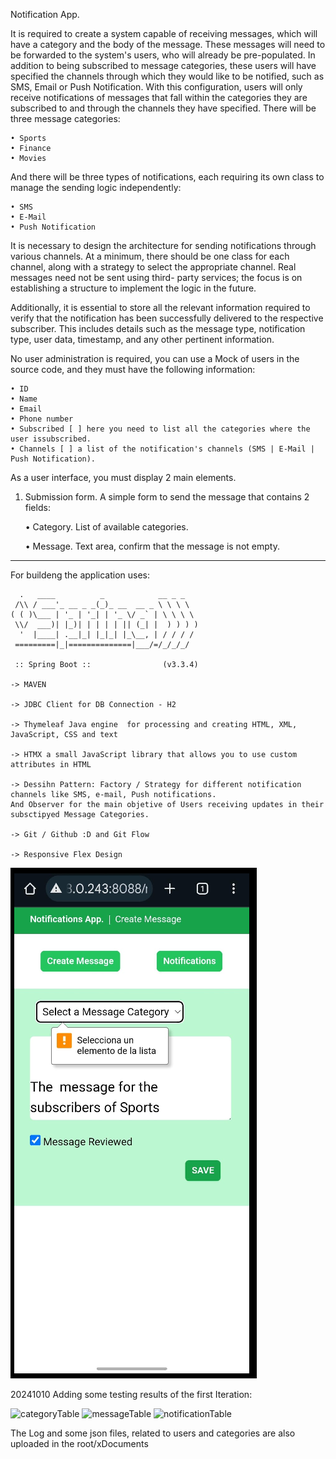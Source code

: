Notification App.

It is required to create a system capable of receiving messages, which will have a
category and the body of the message. These messages will need to be forwarded to
the system's users, who will already be pre-populated. In addition to being subscribed
to message categories, these users will have specified the channels through which they
would like to be notified, such as SMS, Email or Push Notification.
With this configuration, users will only receive notifications of messages that fall within
the categories they are subscribed to and through the channels they have specified.
There will be three message categories:

    • Sports
    • Finance
    • Movies

And there will be three types of notifications, each requiring its own class to manage
the sending logic independently:

    • SMS
    • E-Mail
    • Push Notification

It is necessary to design the architecture for sending notifications through various
channels. At a minimum, there should be one class for each channel, along with a
strategy to select the appropriate channel. Real messages need not be sent using third-
party services; the focus is on establishing a structure to implement the logic in the
future.

Additionally, it is essential to store all the relevant information required to verify that the
notification has been successfully delivered to the respective subscriber. This includes
details such as the message type, notification type, user data, timestamp, and any
other pertinent information.

No user administration is required, you can use a Mock of users in the source code, and
they must have the following information:

    • ID
    • Name
    • Email
    • Phone number
    • Subscribed [ ] here you need to list all the categories where the user issubscribed.
    • Channels [ ] a list of the notification's channels (SMS | E-Mail | Push Notification).

As a user interface, you must display 2 main elements.

1. Submission form. A simple form to send the message that contains 2 fields:
  

    • Category. List of available categories.

    • Message. Text area, confirm that the message is not empty.

<!-- 2. Log history. A list of all data records in the log, sorted from newest to oldest.-->

-----------------------------------------------------------------------------------------------

For buildeng the application uses:

      .   ____          _            __ _ _
     /\\ / ___'_ __ _ _(_)_ __  __ _ \ \ \ \
    ( ( )\___ | '_ | '_| | '_ \/ _` | \ \ \ \
     \\/  ___)| |_)| | | | | || (_| |  ) ) ) )
      '  |____| .__|_| |_|_| |_\__, | / / / /
     =========|_|==============|___/=/_/_/_/
     
     :: Spring Boot ::                (v3.3.4)

    -> MAVEN
   
    -> JDBC Client for DB Connection - H2

    -> Thymeleaf Java engine  for processing and creating HTML, XML, JavaScript, CSS and text

    -> HTMX a small JavaScript library that allows you to use custom attributes in HTML

    -> Dessihn Pattern: Factory / Strategy for different notification channels like SMS, e-mail, Push notifications. 
    And Observer for the main objetive of Users receiving updates in their subsctipyed Message Categories.

    -> Git / Github :D and Git Flow

    -> Responsive Flex Design


![img.png](img.png)


20241010
Adding some testing results of the first Iteration:


![categoryTable](https://github.com/user-attachments/assets/cbddbf3c-6f00-4518-9d6c-15b82f4d867c)
![messageTable](https://github.com/user-attachments/assets/ad6966c4-e187-4451-8d56-cbc6838baf67)
![notificationTable](https://github.com/user-attachments/assets/950ed279-7d70-4de3-bfe3-897bf3cc285a)

The Log and some json files, related to users and categories are also uploaded in the root/xDocuments

